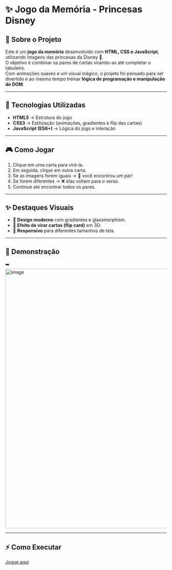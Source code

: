# ✨ Jogo da Memória - Princesas Disney

## 📌 Sobre o Projeto
Este é um **jogo da memória** desenvolvido com **HTML, CSS e JavaScript**, utilizando imagens das princesas da Disney 👑.  
O objetivo é combinar os pares de cartas virando-as até completar o tabuleiro.  
Com animações suaves e um visual mágico, o projeto foi pensado para ser divertido e ao mesmo tempo treinar **lógica de programação e manipulação do DOM**.

---

## 🚀 Tecnologias Utilizadas
- **HTML5** → Estrutura do jogo  
- **CSS3** → Estilização (animações, gradientes e flip das cartas)  
- **JavaScript (ES6+)** → Lógica do jogo e interação  

---

## 🎮 Como Jogar
1. Clique em uma carta para virá-la.  
2. Em seguida, clique em outra carta.  
3. Se as imagens forem iguais → 🎉 você encontrou um par!  
4. Se forem diferentes → ❌ elas voltam para o verso.  
5. Continue até encontrar todos os pares.  

---

## ✨ Destaques Visuais
- 🎨 **Design moderno** com gradientes e glassmorphism.  
- 🔄 **Efeito de virar cartas (flip card)** em 3D.  
- 📱 **Responsivo** para diferentes tamanhos de tela.  

---

## 📸 Demonstração

➡️ <img width="907" height="812" alt="image" src="https://github.com/user-attachments/assets/24343263-507a-4ae0-b917-b789e4f4e7cc" />

---

## ⚡ Como Executar
[Jogue aqui]()
